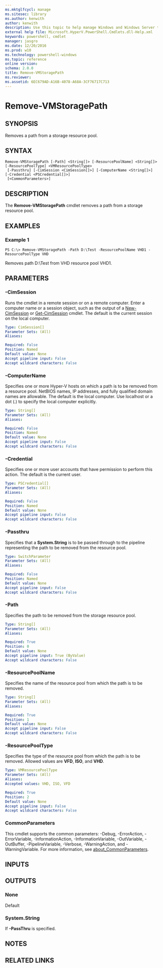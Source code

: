 ```yaml
---
ms.mktglfcycl: manage
ms.sitesec: library
ms.author: kenwith
author: kenwith
description: Use this topic to help manage Windows and Windows Server technologies with Windows PowerShell.
external help file: Microsoft.HyperV.PowerShell.Cmdlets.dll-Help.xml
keywords: powershell, cmdlet
manager: jasgro
ms.date: 12/20/2016
ms.prod: w10
ms.technology: powershell-windows
ms.topic: reference
online version: 
schema: 2.0.0
title: Remove-VMStoragePath
ms.reviewer:
ms.assetid: 6EC679AD-A16B-4078-A68A-3CF76717C713
---
```


# Remove-VMStoragePath

## SYNOPSIS
Removes a path from a storage resource pool.

## SYNTAX

```
Remove-VMStoragePath [-Path] <String[]> [-ResourcePoolName] <String[]> [-ResourcePoolType] <VMResourcePoolType>
 [-Passthru] [-CimSession <CimSession[]>] [-ComputerName <String[]>] [-Credential <PSCredential[]>]
 [<CommonParameters>]
```

## DESCRIPTION
The **Remove-VMStoragePath** cmdlet removes a path from a storage resource pool.

## EXAMPLES

### Example 1
```
PS C:\> Remove-VMStoragePath -Path D:\Test -ResourcePoolName VHD1 -ResourcePoolType VHD
```

Removes path D:\Test from VHD resource pool VHD1.

## PARAMETERS

### -CimSession
Runs the cmdlet in a remote session or on a remote computer.
Enter a computer name or a session object, such as the output of a [New-CimSession](http://go.microsoft.com/fwlink/p/?LinkId=227967) or [Get-CimSession](http://go.microsoft.com/fwlink/p/?LinkId=227966) cmdlet.
The default is the current session on the local computer.

```yaml
Type: CimSession[]
Parameter Sets: (All)
Aliases: 

Required: False
Position: Named
Default value: None
Accept pipeline input: False
Accept wildcard characters: False
```

### -ComputerName
Specifies one or more Hyper-V hosts on which a path is to be removed from a resource pool.
NetBIOS names, IP addresses, and fully qualified domain names are allowable.
The default is the local computer.
Use localhost or a dot (.) to specify the local computer explicitly.

```yaml
Type: String[]
Parameter Sets: (All)
Aliases: 

Required: False
Position: Named
Default value: None
Accept pipeline input: False
Accept wildcard characters: False
```

### -Credential
Specifies one or more user accounts that have permission to perform this action.
The default is the current user.

```yaml
Type: PSCredential[]
Parameter Sets: (All)
Aliases: 

Required: False
Position: Named
Default value: None
Accept pipeline input: False
Accept wildcard characters: False
```

### -Passthru
Specifies that a **System.String** is to be passed through to the pipeline representing the path to be removed from the resource pool.

```yaml
Type: SwitchParameter
Parameter Sets: (All)
Aliases: 

Required: False
Position: Named
Default value: None
Accept pipeline input: False
Accept wildcard characters: False
```

### -Path
Specifies the path to be removed from the storage resource pool.

```yaml
Type: String[]
Parameter Sets: (All)
Aliases: 

Required: True
Position: 0
Default value: None
Accept pipeline input: True (ByValue)
Accept wildcard characters: False
```

### -ResourcePoolName
Specifies the name of the resource pool from which the path is to be removed.

```yaml
Type: String[]
Parameter Sets: (All)
Aliases: 

Required: True
Position: 1
Default value: None
Accept pipeline input: False
Accept wildcard characters: False
```

### -ResourcePoolType
Specifies the type of the resource pool from which the path is to be removed.
Allowed values are **VFD**, **ISO**, and **VHD**.

```yaml
Type: VMResourcePoolType
Parameter Sets: (All)
Aliases: 
Accepted values: VHD, ISO, VFD

Required: True
Position: 2
Default value: None
Accept pipeline input: False
Accept wildcard characters: False
```

### CommonParameters
This cmdlet supports the common parameters: -Debug, -ErrorAction, -ErrorVariable, -InformationAction, -InformationVariable, -OutVariable, -OutBuffer, -PipelineVariable, -Verbose, -WarningAction, and -WarningVariable. For more information, see [about_CommonParameters](http://go.microsoft.com/fwlink/?LinkID=113216).

## INPUTS

## OUTPUTS

### None
Default

### System.String
If **-PassThru** is specified.

## NOTES

## RELATED LINKS

